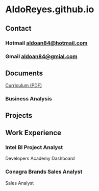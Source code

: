 # AldoReyes.github.io

## Contact
### Hotmail aldoan84@hotmail.com
### Gmail aldoan84@gmial.com

## Documents
 [Curriculum (PDF)](/Assets/files/Aldo_Reyes_CV.pdf)

### Business Analysis
## Projects



## Work Experience

### Intel BI Project Analyst
Developers Academy Dashboard

### Conagra Brands Sales Analyst
Sales Analyst
